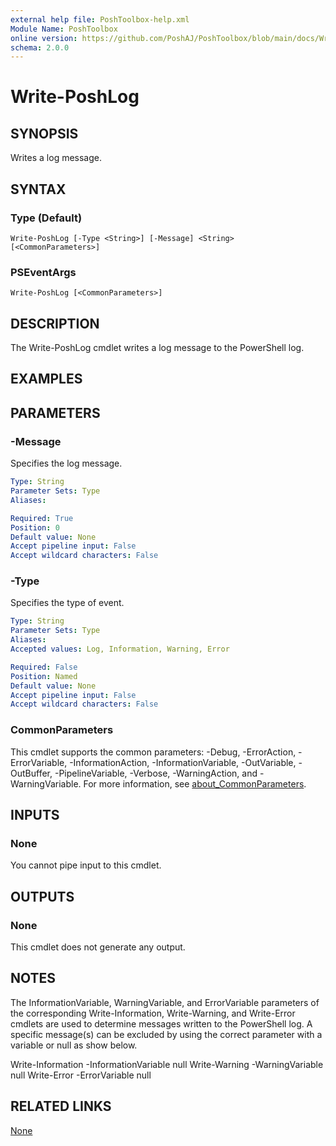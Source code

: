 ```yaml
---
external help file: PoshToolbox-help.xml
Module Name: PoshToolbox
online version: https://github.com/PoshAJ/PoshToolbox/blob/main/docs/Write-PoshLog.md
schema: 2.0.0
---
```


# Write-PoshLog

## SYNOPSIS
Writes a log message.

## SYNTAX

### Type (Default)
```
Write-PoshLog [-Type <String>] [-Message] <String> [<CommonParameters>]
```

### PSEventArgs
```
Write-PoshLog [<CommonParameters>]
```

## DESCRIPTION
The Write-PoshLog cmdlet writes a log message to the PowerShell log.

## EXAMPLES

## PARAMETERS

### -Message
Specifies the log message.

```yaml
Type: String
Parameter Sets: Type
Aliases:

Required: True
Position: 0
Default value: None
Accept pipeline input: False
Accept wildcard characters: False
```

### -Type
Specifies the type of event.

```yaml
Type: String
Parameter Sets: Type
Aliases:
Accepted values: Log, Information, Warning, Error

Required: False
Position: Named
Default value: None
Accept pipeline input: False
Accept wildcard characters: False
```

### CommonParameters
This cmdlet supports the common parameters: -Debug, -ErrorAction, -ErrorVariable, -InformationAction, -InformationVariable, -OutVariable, -OutBuffer, -PipelineVariable, -Verbose, -WarningAction, and -WarningVariable. For more information, see [about_CommonParameters](http://go.microsoft.com/fwlink/?LinkID=113216).

## INPUTS

### None
You cannot pipe input to this cmdlet.

## OUTPUTS

### None
This cmdlet does not generate any output.

## NOTES
The InformationVariable, WarningVariable, and ErrorVariable parameters of the corresponding Write-Information, Write-Warning, and Write-Error cmdlets are used to determine messages written to the PowerShell log. A specific message(s) can be excluded by using the correct parameter with a variable or null as show below.

Write-Information -InformationVariable null
Write-Warning -WarningVariable null
Write-Error -ErrorVariable null

## RELATED LINKS

[None]()
